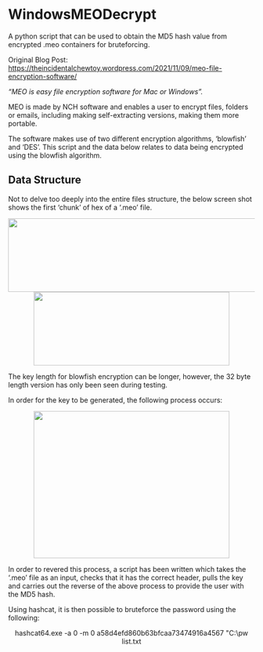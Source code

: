 # WindowsMEODecrypt
A python script that can be used to obtain the MD5 hash value from encrypted .meo containers for bruteforcing.

Original Blog Post: https://theincidentalchewtoy.wordpress.com/2021/11/09/meo-file-encryption-software/

*“MEO is easy file encryption software for Mac or Windows”.*

MEO is made by NCH software and enables a user to encrypt files, folders or emails, including 
making self-extracting versions, making them more portable.

The software makes use of two different encryption algorithms, ‘blowfish’ and ‘DES’. This script and the data below 
relates to data being encrypted using the blowfish algorithm.

## Data Structure

Not to delve too deeply into the entire files structure, the below screen shot shows the first ‘chunk’ 
of hex of a ‘.meo’ file.
<p align="center">
<img src="https://user-images.githubusercontent.com/97304946/151439379-bd01e5de-c10d-4f27-8c3c-b425eab82829.png" width="600" height="150">
<img src="https://user-images.githubusercontent.com/97304946/151439464-59c35ec6-93ef-4e4d-9290-c5c1fff1fd65.png" width="400" height="150">
</p>

The key length for blowfish encryption can be longer, however, the 32 byte length version has only 
been seen during testing.

In order for the key to be generated, the following process occurs:
<p align="center">
<img src="https://user-images.githubusercontent.com/97304946/151439671-eca10fa0-d99a-49ee-b0bf-5803ca6d82cd.png" width="400" height="300">
</p>
In order to revered this process, a script has been written which takes the ‘.meo’ file as an input, 
checks that it has the correct header, pulls the key and carries out the reverse of the above process 
to provide the user with the MD5 hash.

Using hashcat, it is then possible to bruteforce the password using the following:
<p align="center">
hashcat64.exe -a 0 -m 0 a58d4efd860b63bfcaa73474916a4567 "C:\pw list.txt
  </p>
